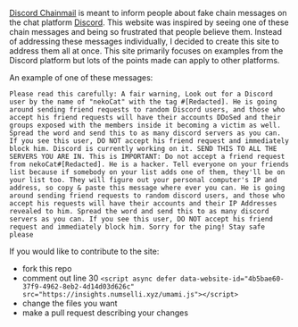 [Discord Chainmail](https://discord-chainmail.numselli.xyz) is meant to inform people about fake chain messages on the chat platform [Discord](https://discord.com/).
This website was inspired by seeing one of these chain messages and being so frustrated that people believe them.
Instead of addressing these messages individually, I decided to create this site to address them all at once.
This site primarily focuses on examples from the Discord platform but lots of the points made can apply to other platforms.  

An example of one of these messages: 
```
Please read this carefully: A fair warning, Look out for a Discord user by the name of "nekoCat" with the tag #[Redacted]. He is going around sending friend requests to random Discord users, and those who accept his friend requests will have their accounts DDoSed and their groups exposed with the members inside it becoming a victim as well. Spread the word and send this to as many discord servers as you can. If you see this user, DO NOT accept his friend request and immediately block him. Discord is currently working on it. SEND THIS TO ALL THE SERVERS YOU ARE IN. This is IMPORTANT: Do not accept a friend request from nekoCat#[Redacted]. He is a hacker. Tell everyone on your friends list because if somebody on your list adds one of them, they'll be on your list too. They will figure out your personal computer's IP and address, so copy & paste this message where ever you can. He is going around sending friend requests to random discord users, and those who accept his requests will have their accounts and their IP Addresses revealed to him. Spread the word and send this to as many discord servers as you can. If you see this user, DO NOT accept his friend request and immediately block him. Sorry for the ping! Stay safe please
```


If you would like to contribute to the site: 
- fork this repo
- comment out line 30 `<script async defer data-website-id="4b5bae60-37f9-4962-8eb2-4d14d03d626c" src="https://insights.numselli.xyz/umami.js"></script>` 
- change the files you want
- make a pull request describing your changes